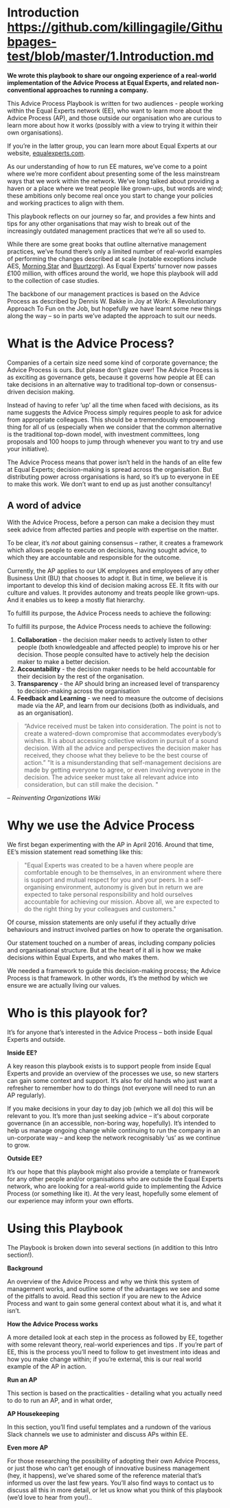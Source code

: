 # Introduction https://github.com/killingagile/Githubpages-test/blob/master/1.Introduction.md

**We wrote this playbook to share our ongoing experience of a real-world implementation of the Advice Process at Equal Experts, and related non-conventional approaches to running a company.**

This Advice Process Playbook is written for two audiences - people working within the Equal Experts network (EE), who want to learn more about the Advice Process (AP), and those outside our organisation who are curious to learn more about how it works (possibly with a view to trying it within their own organisations).

If you’re in the latter group, you can learn more about Equal Experts at our website, [equalexperts.com](www.equalexperts.com).

As our understanding of how to run EE matures, we’ve come to a point where we’re more confident about presenting some of the less mainstream ways that we work within the network. We’ve long talked about providing a haven or a place where we treat people like grown-ups, but words are wind; these ambitions only become real once you start to change your policies and working practices to align with them.  

This playbook reflects on our journey so far, and provides a few hints and tips for any other organisations that may wish to break out of the increasingly outdated management practices that we’re all so used to. 

While there are some great books that outline alternative management practices, we’ve found there’s only a limited number of real-world examples of performing the changes described at scale (notable exceptions include AES, [Morning Star](http://morningstarco.com/index.cgi?Page=Self-Management) and [Buurtzorg](https://www.buurtzorg.com/about-us/buurtzorgmodel/)). As Equal Experts’ turnover now passes £100 million, with offices around the world, we hope this playbook will add to the collection of case studies. 

The backbone of our management practices is based on the Advice Process as described by Dennis W. Bakke in Joy at Work: A Revolutionary Approach To Fun on the Job, but hopefully we have learnt some new things along the way – so in parts we’ve adapted the approach to suit our needs.

# What is the Advice Process?

Companies of a certain size need some kind of corporate governance; the Advice Process is ours. But please don’t glaze over! The Advice Process is as exciting as governance gets, because it governs how people at EE can take decisions in an alternative way to traditional top-down or consensus-driven decision making.

Instead of having to refer ‘up’ all the time when faced with decisions,  as its name suggests the Advice Process simply requires people to ask for advice from appropriate colleagues. This should be a tremendously empowering thing for all of us (especially when we consider that the common alternative is the traditional top-down model, with investment committees, long proposals and 100 hoops to jump through whenever you want to try and use your initiative). 

The Advice Process means that power isn’t held in the hands of an elite few at Equal Experts; decision-making is spread across the organisation. But distributing power across organisations is hard, so it’s up to everyone in EE to make this work. We don’t want to end up as just another consultancy!

## A word of advice

With the Advice Process, before a person can make a decision they must seek advice from affected parties and people with expertise on the matter.  

To be clear, it’s *not* about gaining consensus – rather,  it creates a framework which allows people to execute on decisions, having sought advice, to which they are accountable and responsible for the outcome. 

Currently, the AP applies to our UK employees and employees of any other Business Unit (BU) that chooses to adopt it. But in time, we believe it is important to develop this kind of decision making across EE. It fits with our culture and values. It provides autonomy and treats people like grown-ups. And it enables us to keep a mostly flat hierarchy.

To fulfill its purpose, the Advice Process needs to achieve the following:

To fulfill its purpose, the Advice Process needs to achieve the following:

 

 1. **Collaboration** - the decision maker needs to actively listen to other
    people (both knowledgeable and affected people) to improve his or
    her decision. Those people consulted have to actively help the
    decision maker to make a better decision.
 2. **Accountability** - the decision maker needs to be held accountable for
    their decision by the rest of the organisation.
 3. **Transparency** - the AP should bring an increased level of
    transparency to decision-making across the organisation
 4. **Feedback and Learning** - we need to measure the outcome of decisions
    made via the AP, and learn from our decisions (both as individuals,
    and as an organisation).

> “Advice received must be taken into consideration. The point is not to
> create a watered-down compromise that accommodates everybody’s wishes.
> It is about accessing collective wisdom in pursuit of a sound
> decision. With all the advice and perspectives the decision maker has
> received, they choose what they believe to be the best course of
> action.” "It is a misunderstanding that self-management decisions are
> made by getting everyone to agree, or even involving everyone in the
> decision. The advice seeker must take all relevant advice into
> consideration, but can still make the decision. "

 *– Reinventing Organizations Wiki*

# Why we use the Advice Process

We first began experimenting with the AP in April 2016. Around that time, EE’s mission statement read something like this:

> "Equal Experts was created to be a haven where people are comfortable
> enough to be themselves, in an environment where there is support and
> mutual respect for you and your peers.  In a self-organising
> environment, autonomy is given but in return we are expected to take
> personal responsibility and hold ourselves accountable for achieving
> our mission.  Above all, we are expected to do the right thing by your
> colleagues and customers."

Of course, mission statements are only useful if they actually drive behaviours and instruct involved parties on how to operate the organisation.  

Our statement touched on a number of areas, including company policies and organisational structure. But at the heart of it all is how we make decisions within Equal Experts, and who makes them.  

We needed a framework to guide this decision-making process; the Advice Process is that framework. In other words, it’s the method by which we ensure we are actually living our values.

# Who is this playook for?

It’s for anyone that’s interested in the Advice Process – both inside Equal Experts and outside.

**Inside EE?**

A key reason this playbook exists is to support people from inside Equal Experts and provide an overview of the processes we use, so new starters can gain some context and support. It’s also for old hands who just want a refresher to remember how to do things (not everyone will need to run an AP regularly).

If you make decisions in your day to day job (which we all do) this will be relevant to you.  It’s more than just seeking advice – it's about corporate governance (in an accessible, non-boring way, hopefully). It’s intended to help us manage ongoing change while continuing to run the company in an un-corporate way – and keep the network recognisably ‘us’ as we continue to grow.

**Outside EE?**

It’s our hope that this playbook might also provide a template or framework for any other people and/or organisations who are outside the Equal Experts network, who are looking for a real-world guide to implementing the Advice Process (or something like it). At the very least, hopefully some element of our experience may inform your own efforts.

# Using this Playbook

The Playbook is broken down into several sections (in addition to this Intro section!).

**Background** 

An overview of the Advice Process and why we think this system of management works, and outline some of the advantages we see and some of the pitfalls to avoid. Read this section if you are new to the Advice Process and want to gain some general context about what it is, and what it isn’t.

**How the Advice Process works**

A more detailed look at each step in the process as followed by EE, together with some relevant theory, real-world experiences and tips .  If you’re part of EE, this is the process you’ll need to follow to get investment into ideas and how you make change within; if you’re external, this is our real world example of the AP in action. 

**Run an AP**

This section is based on the practicalities - detailing what you actually need to do to run an AP, and in what order, 

**AP Housekeeping** 

In this section, you’ll find useful templates and a rundown of the various Slack channels we use to administer and discuss APs within EE.

**Even more AP**

For those researching the possibility of adopting their own Advice Process, or just those who can’t get enough of innovative business management (hey, it happens), we’ve shared some of the reference material that’s informed us over the last few years. You’ll also find ways to contact us to discuss all this in more detail, or let us know what you think of this playbook (we’d love to hear from you!)..
